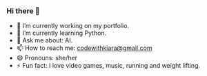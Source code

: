 ### Hi there 👋

- 🔭 I’m currently working on my portfolio.
- 🌱 I’m currently learning Python.
- 💬 Ask me about: AI.
- 📫 How to reach me: codewithkiara@gmail.com
- 😄 Pronouns: she/her
- ⚡ Fun fact: I love video games, music, running and weight lifting. 
